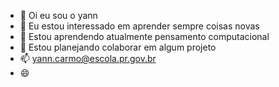 - 👋 Oi eu sou o yann
- 👀 Eu estou interessado em aprender sempre coisas novas
- 🌱 Estou aprendendo atualmente pensamento computacional
- 💞️ Estou planejando colaborar em algum projeto
- 📫 yann.carmo@escola.pr.gov.br
- 😄 

<!---
yann278/yann278 is a ✨ special ✨ repository because its `README.md` (this file) appears on your GitHub profile.
You can click the Preview link to take a look at your changes.
--->
